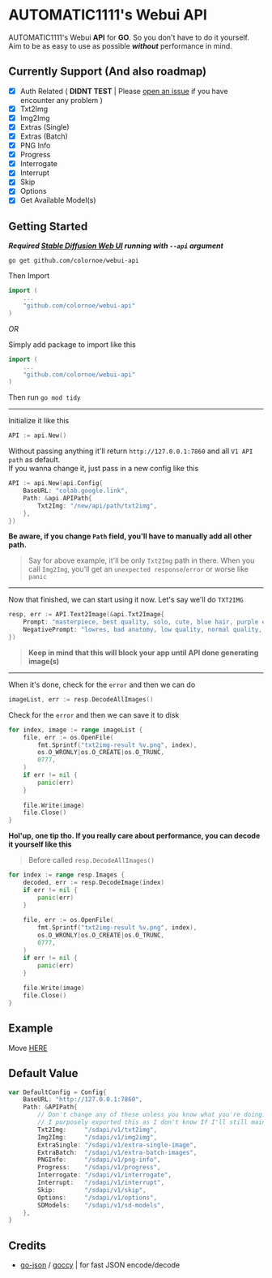 # AUTOMATIC1111's Webui API

AUTOMATIC1111's Webui **API** for **GO**. So you don't have to do it yourself.   
Aim to be as easy to use as possible ***without*** performance in mind.  

## Currently Support (And also roadmap)

- [x] Auth Related ( **DIDNT TEST** | Please [open an issue](https://github.com/colornoe/webui-api/issues/new) if you have encounter any problem )
- [x] Txt2Img
- [x] Img2Img
- [x] Extras (Single)
- [x] Extras (Batch)
- [x] PNG Info
- [x] Progress
- [x] Interrogate
- [x] Interrupt
- [x] Skip
- [x] Options
- [x] Get Available Model(s)
 
## Getting Started

***Required [Stable Diffusion Web UI](https://github.com/AUTOMATIC1111/stable-diffusion-webui) running with `--api` argument***

```
go get github.com/colornoe/webui-api
```
Then Import
```go
import (
    ...
    "github.com/colornoe/webui-api"
)
```

_OR_

Simply add package to import like this
```go
import (
    ...
    "github.com/colornoe/webui-api"
)
```

Then run `go mod tidy`

---

Initialize it like this

```go
API := api.New()
```

Without passing anything it'll return `http://127.0.0.1:7860` and all `V1 API path` as default.  
If you wanna change it, just pass in a new config like this

```go
API := api.New(api.Config{
    BaseURL: "colab.google.link",
    Path: &api.APIPath{
        Txt2Img: "/new/api/path/txt2img",
    },
})
```
**Be aware, if you change `Path` field, you'll have to manually add all other path.**  
> Say for above example, it'll be only `Txt2Img` path in there. When you call `Img2Img`, you'll get an `unexpected response`/`error` or worse like `panic`

---

Now that finished, we can start using it now. Let's say we'll do `TXT2IMG`
```go
resp, err := API.Text2Image(&api.Txt2Image{
    Prompt: "masterpiece, best quality, solo, cute, blue hair, purple eyes",
    NegativePrompt: "lowres, bad anatomy, low quality, normal quality, worst quality",
})
```
> **Keep in mind that this will block your app until API done generating image(s)**

---

When it's done, check for the `error` and then we can do

```go
imageList, err := resp.DecodeAllImages()
```
Check for the `error` and then we can save it to disk

```go
for index, image := range imageList {
    file, err := os.OpenFile(
        fmt.Sprintf("txt2img-result %v.png", index), 
        os.O_WRONLY|os.O_CREATE|os.O_TRUNC,
        0777,
    )
    if err != nil {
        panic(err)
    }
    
    file.Write(image)
    file.Close()
}
```

**Hol'up, one tip tho. If you really care about performance, you can decode it yourself like this**  
> Before called `resp.DecodeAllImages()`

```go
for index := range resp.Images {
    decoded, err := resp.DecodeImage(index)
    if err != nil {
        panic(err)
    }
    
    file, err := os.OpenFile(
        fmt.Sprintf("txt2img-result %v.png", index), 
        os.O_WRONLY|os.O_CREATE|os.O_TRUNC,
        0777,
    )
    if err != nil {
        panic(err)
    }
    
    file.Write(image)
    file.Close()
}
```

## Example

Move [HERE](https://github.com/colornoe/webui-api/wiki/Example)

## Default Value
```go
var DefaultConfig = Config{
    BaseURL: "http://127.0.0.1:7860",
    Path: &APIPath{
        // Don't change any of these unless you know what you're doing. 
        // I purposely exported this as I don't know If I'll still maintain this pkg in the future
        Txt2Img:     "/sdapi/v1/txt2img",
        Img2Img:     "/sdapi/v1/img2img",
        ExtraSingle: "/sdapi/v1/extra-single-image",
        ExtraBatch:  "/sdapi/v1/extra-batch-images",
        PNGInfo:     "/sdapi/v1/png-info",
        Progress:    "/sdapi/v1/progress",
        Interrogate: "/sdapi/v1/interrogate",
        Interrupt:   "/sdapi/v1/interrupt",
        Skip:        "/sdapi/v1/skip",
        Options:     "/sdapi/v1/options",
        SDModels:    "/sdapi/v1/sd-models",
    },
}
```

## Credits
- [go-json](https://github.com/goccy/go-json) / [goccy](https://github.com/goccy) | for fast JSON encode/decode

